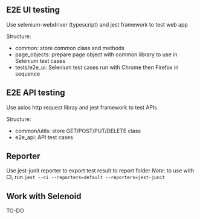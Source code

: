 ## E2E UI testing
Use selenium-webdriver (typescript) and jest framework to test web app

Structure:
- common: store common class and methods
- page_objects: prepare page object with common library to use in Selenium test cases
- tests/e2e_ui: Selenium test cases run with Chrome then Firefox in sequence

## E2E API testing
Use axios http request libray and jest framework to test APIs

Structure:
- common/utils: store GET/POST/PUT/DELETE class
- e2e_api: API test cases

## Reporter
Use jest-junit reporter to export test result to report folder
*Note*: to use with CI, run `jest --ci --reporters=default --reporters=jest-junit`

## Work with Selenoid
TO-DO